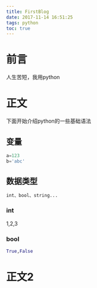 ```yaml
---
title: FirstBlog
date: 2017-11-14 16:51:25
tags: python
toc: true
---
```

# 前言
人生苦短，我用python

# 正文
下面开始介绍python的一些基础语法
## 变量
```python
a=123
b='abc'
```
## 数据类型
```python
int、bool、string...
```
### int
1,2,3
### bool
```python
True,False
```
# 正文2
